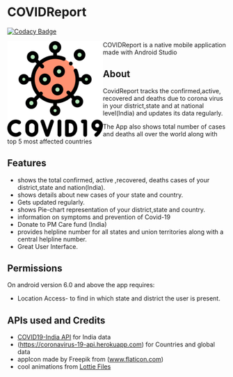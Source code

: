 COVIDReport
===========

[![Codacy Badge](https://api.codacy.com/project/badge/Grade/feabc54c74be46eaa25186a639b2e9fc)](https://app.codacy.com/manual/igrishi/COVIDReport?utm_source=github.com&utm_medium=referral&utm_content=igrishi/COVIDReport&utm_campaign=Badge_Grade_Dashboard)

<img src="app/src/main/res/drawable/appicon.png" height="220" align="left">
 

COVIDReport is a native mobile application made with Android Studio

## About
CovidReport tracks the confirmed,active, recovered and deaths due to corona virus in your district,state and at national level(India) and updates its data regularly.

The App also shows total number of cases and deaths all over the world along with top 5 most affected countries

## Features
* shows the total confirmed, active ,recovered, deaths cases of your district,state and nation(India).
* shows details about new cases of your state and country.
* Gets updated regularly.
* shows Pie-chart representation of your district,state and country.
* information on symptoms and prevention of Covid-19
* Donate to PM Care fund (India)
* provides helpline number for all states and union territories along with a central helpline number.
* Great User Interface.

## Permissions

 On android version 6.0 and above the app requires:
 * Location Access- to find in which state and district the user is present.
 
 ## APIs used and Credits
 
 * [COVID19-India API](https://api.covid19india.org/)  for India data
 * (https://coronavirus-19-api.herokuapp.com) for Countries and global data
 * appIcon made by Freepik from (www.flaticon.com)
 * cool animations from [Lottie Files](https://lottiefiles.com/)
